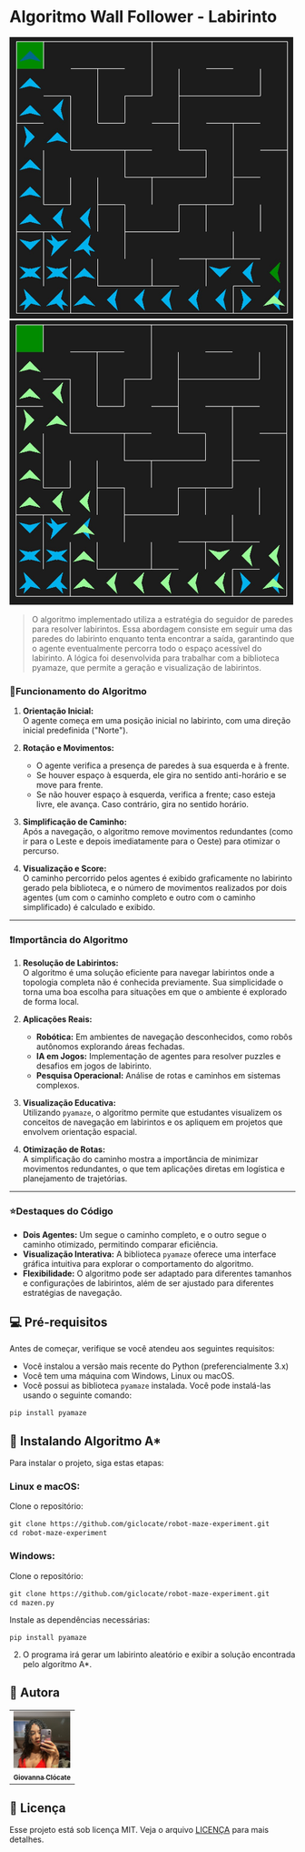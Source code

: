 # Algoritmo Wall Follower - Labirinto

<img src="img/azul.jpeg" alt="Exemplo imagem" width="500px;">
<img src="img/verde.jpeg" alt="caminho verde"width="500px;">

> O algoritmo implementado utiliza a estratégia do seguidor de paredes para resolver labirintos. Essa abordagem consiste em seguir uma das paredes do labirinto enquanto tenta encontrar a saída, garantindo que o agente eventualmente percorra todo o espaço acessível do labirinto. A lógica foi desenvolvida para trabalhar com a biblioteca pyamaze, que permite a geração e visualização de labirintos.

### 📌Funcionamento do Algoritmo

1. **Orientação Inicial:**  
   O agente começa em uma posição inicial no labirinto, com uma direção inicial predefinida ("Norte").
   
2. **Rotação e Movimentos:**  
   - O agente verifica a presença de paredes à sua esquerda e à frente.  
   - Se houver espaço à esquerda, ele gira no sentido anti-horário e se move para frente.  
   - Se não houver espaço à esquerda, verifica a frente; caso esteja livre, ele avança. Caso contrário, gira no sentido horário.  

3. **Simplificação de Caminho:**  
   Após a navegação, o algoritmo remove movimentos redundantes (como ir para o Leste e depois imediatamente para o Oeste) para otimizar o percurso.

4. **Visualização e Score:**  
   O caminho percorrido pelos agentes é exibido graficamente no labirinto gerado pela biblioteca, e o número de movimentos realizados por dois agentes (um com o caminho completo e outro com o caminho simplificado) é calculado e exibido.

---

### ❗Importância do Algoritmo

1. **Resolução de Labirintos:**  
   O algoritmo é uma solução eficiente para navegar labirintos onde a topologia completa não é conhecida previamente. Sua simplicidade o torna uma boa escolha para situações em que o ambiente é explorado de forma local.

2. **Aplicações Reais:**  
   - **Robótica:** Em ambientes de navegação desconhecidos, como robôs autônomos explorando áreas fechadas.  
   - **IA em Jogos:** Implementação de agentes para resolver puzzles e desafios em jogos de labirinto.  
   - **Pesquisa Operacional:** Análise de rotas e caminhos em sistemas complexos.

3. **Visualização Educativa:**  
   Utilizando `pyamaze`, o algoritmo permite que estudantes visualizem os conceitos de navegação em labirintos e os apliquem em projetos que envolvem orientação espacial.

4. **Otimização de Rotas:**  
   A simplificação do caminho mostra a importância de minimizar movimentos redundantes, o que tem aplicações diretas em logística e planejamento de trajetórias.

---

### ⭐Destaques do Código

- **Dois Agentes:** Um segue o caminho completo, e o outro segue o caminho otimizado, permitindo comparar eficiência.
- **Visualização Interativa:** A biblioteca `pyamaze` oferece uma interface gráfica intuitiva para explorar o comportamento do algoritmo.
- **Flexibilidade:** O algoritmo pode ser adaptado para diferentes tamanhos e configurações de labirintos, além de ser ajustado para diferentes estratégias de navegação.


## 💻 Pré-requisitos

Antes de começar, verifique se você atendeu aos seguintes requisitos:

- Você instalou a versão mais recente do Python (preferencialmente 3.x)
- Você tem uma máquina com Windows, Linux ou macOS.
- Você possui as biblioteca `pyamaze` instalada. Você pode instalá-las usando o seguinte comando:

```
pip install pyamaze
```

## 🚀 Instalando Algoritmo A*

Para instalar o projeto, siga estas etapas:

### Linux e macOS:

Clone o repositório:

```
git clone https://github.com/giclocate/robot-maze-experiment.git
cd robot-maze-experiment
```

### Windows:

Clone o repositório:

```
git clone https://github.com/giclocate/robot-maze-experiment.git
cd mazen.py
```

Instale as dependências necessárias:

```
pip install pyamaze
```

2. O programa irá gerar um labirinto aleatório e exibir a solução encontrada pelo algoritmo A*.

## 🤝 Autora

<table>
  <tr>
    <td align="center">
      <a href="https://github.com/giclocate" title="Usuário">
        <img src="img/giovanna.jpeg" width="100px;" alt="Giovanna"/><br>
        <sub>
          <b>Giovanna Clócate</b>
        </sub>
      </a>
    </td>
  </tr>
</table>

## 📝 Licença

Esse projeto está sob licença MIT. Veja o arquivo [LICENÇA](LICENSE.md) para mais detalhes.
